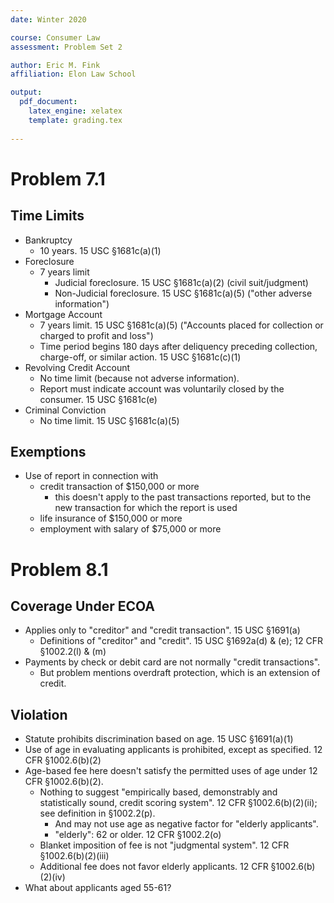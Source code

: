 ```yaml
---
date: Winter 2020

course: Consumer Law
assessment: Problem Set 2

author: Eric M. Fink
affiliation: Elon Law School 

output: 
  pdf_document:
    latex_engine: xelatex
    template: grading.tex
    
---
```



# Problem 7.1

## Time Limits 
- Bankruptcy
	- 10 years. 15 USC §1681c(a)(1)
- Foreclosure 
	- 7 years limit 
    	- Judicial foreclosure. 15 USC §1681c(a)(2) (civil suit/judgment)
    	- Non-Judicial foreclosure. 15 USC §1681c(a)(5) ("other adverse information")
- Mortgage Account 
	- 7 years limit. 15 USC §1681c(a)(5) ("Accounts placed for collection or charged to profit and loss")
	- Time period begins 180 days after deliquency preceding collection, charge-off, or similar action. 15 USC §1681c(c)(1)
- Revolving Credit Account  
	- No time limit (because not adverse information). 
	- Report must indicate account was voluntarily closed by the consumer. 15 USC §1681c(e)
- Criminal Conviction
	- No time limit. 15 USC §1681c(a)(5)
	
## Exemptions
- Use of report in connection with
	- credit transaction of $150,000 or more 
		- this doesn't apply to the past transactions reported, but to the new transaction for which the report is used 
	- life insurance of $150,000 or more 
	- employment with salary of $75,000 or more 

# Problem 8.1

## Coverage Under ECOA
- Applies only to "creditor" and "credit transaction". 15 USC §1691(a)
    - Definitions of "creditor" and "credit". 15 USC §1692a(d) & (e); 12 CFR §1002.2(l) & (m)
- Payments by check or debit card are not normally "credit transactions". 
    - But problem mentions overdraft protection, which is an extension of credit. 

## Violation 
- Statute prohibits discrimination based on age. 15 USC §1691(a)(1)
- Use of age in evaluating applicants is prohibited, except as specified. 12 CFR §1002.6(b)(2)
- Age-based fee here doesn't satisfy the permitted uses of age under 12 CFR §1002.6(b)(2).
    - Nothing to suggest "empirically based, demonstrably and statistically sound, credit scoring system". 12 CFR §1002.6(b)(2)(ii); see definition in §1002.2(p). 
        - And may not use age as negative factor for "elderly applicants".
        - "elderly": 62 or older. 12 CFR §1002.2(o) 
    - Blanket imposition of fee is not "judgmental system". 12 CFR §1002.6(b)(2)(iii)
    - Additional fee does not favor elderly applicants. 12 CFR §1002.6(b)(2)(iv)
- What about applicants aged 55-61?